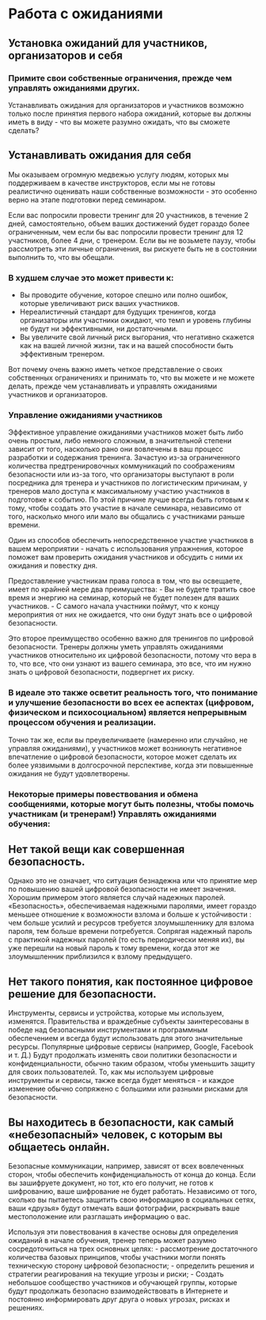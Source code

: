 # Работа с ожиданиями

## Установка ожиданий для участников, организаторов и себя

### Примите свои собственные ограничения, прежде чем управлять ожиданиями других.

Устанавливать ожидания для организаторов и участников возможно только после принятия первого набора ожиданий, которые вы должны иметь в виду -
что вы можете разумно ожидать, что вы сможете сделать?

## Устанавливать ожидания для себя
Мы оказываем огромную медвежью услугу людям, которых мы поддерживаем в качестве инструкторов, если мы не готовы реалистично оценивать наши
собственные возможности - это особенно верно на этапе подготовки перед семинаром.

Если вас попросили провести тренинг для 20 участников, в течение 2 дней, самостоятельно, объем ваших достижений будет гораздо более ограниченным,
чем если бы вас попросили провести тренинг для 12 участников, более 4 дни, с тренером. Если вы не возьмете паузу, чтобы рассмотреть эти личные
ограничения, вы рискуете быть не в состоянии выполнить то, что вы обещали.

### В худшем случае это может привести к:
* Вы проводите обучение, которое спешно или полно ошибок, которые увеличивают риск ваших участников.
* Нереалистичный стандарт для будущих тренингов, когда организаторы или участники ожидают, что темп и уровень глубины не будут ни
эффективными, ни достаточными.
* Вы увеличите свой личный риск выгорания, что негативно скажется как на вашей личной жизни, так и на вашей способности быть эффективным
тренером.

Вот почему очень важно иметь четкое представление о своих собственных ограничениях и принимать то, что вы можете и не можете делать, прежде чем
устанавливать и управлять ожиданиями участников и организаторов.

### Управление ожиданиями участников
Эффективное управление ожиданиями участников может быть либо очень простым, либо немного сложным, в значительной степени зависит от того,
насколько рано они вовлечены в ваш процесс разработки и содержания тренинга. Зачастую из-за ограниченного количества предтренировочных
коммуникаций по соображениям безопасности или из-за того, что организаторы выступают в роли посредника для тренера и участников по логистическим причинам, у тренеров мало доступа к максимальному участию участников в подготовке к событию.
По этой причине лучше всегда быть готовым к тому, чтобы создать это участие в начале семинара, независимо от того, насколько много или мало вы общались с участниками раньше времени.

Один из способов обеспечить непосредственное участие участников в вашем мероприятии - начать с использования упражнения, которое поможет вам проверить ожидания участников и обсудить с ними их ожидания и повестку дня.

Предоставление участникам права голоса в том, что вы освещаете, имеет по крайней мере два преимущества: - Вы не будете тратить свое время и энергию на семинар, который не будет полезен для ваших участников. - С самого начала участники поймут, что к концу мероприятия от них не ожидается, что они будут знать все о цифровой безопасности.

Это второе преимущество особенно важно для тренингов по цифровой безопасности. Тренеры должны уметь управлять ожиданиями участников относительно их цифровой безопасности, потому что вера в то, что все, что они узнают из вашего семинара, это все, что им нужно знать о цифровой безопасности, подвергнет их риску.

### В идеале это также осветит реальность того, что понимание и улучшение безопасности во всех ее аспектах (цифровом, физическом и психосоциальном) является непрерывным процессом обучения и реализации.

Точно так же, если вы преувеличиваете (намеренно или случайно, не управляя ожиданиями), у участников может возникнуть негативное впечатление о цифровой безопасности, которое может сделать их более уязвимыми в долгосрочной перспективе, когда эти повышенные ожидания не будут удовлетворены.

### Некоторые примеры повествования и обмена сообщениями, которые могут быть полезны, чтобы помочь участникам (и тренерам!) Управлять ожиданиями обучения:

## Нет такой вещи как совершенная безопасность.
Однако это не означает, что ситуация безнадежна или что принятие мер по повышению вашей цифровой безопасности не имеет значения. Хорошим примером этого является случай надежных паролей. «Безопасность», обеспечиваемая надежными паролями, имеет гораздо меньшее отношение к возможности взлома и больше к устойчивости : чем больше усилий и ресурсов требуется злоумышленнику для взлома пароля, тем больше времени потребуется. Сопрягая надежный пароль с практикой надежных паролей (то есть периодически меняя их), вы уже перешли на новый пароль к тому времени, когда этот же злоумышленник приблизился к взлому предыдущего.

## Нет такого понятия, как постоянное цифровое решение для безопасности.
Инструменты, сервисы и устройства, которые мы используем, изменятся. Правительства и враждебные субъекты заинтересованы в победе над безопасными инструментами и программным обеспечением и всегда будут использовать для этого значительные ресурсы. Популярные цифровые сервисы (например, Google, Facebook и т. Д.) Будут продолжать изменять свои политики безопасности и конфиденциальности, обычно таким образом, чтобы уменьшить защиту для своих пользователей. То, как мы используем цифровые
инструменты и сервисы, также всегда будет меняться - и каждое изменение обычно сопряжено с большими или разными рисками для безопасности.

## Вы находитесь в безопасности, как самый «небезопасный» человек, с которым вы общаетесь онлайн.
Безопасные коммуникации, например, зависят от всех вовлеченных сторон, чтобы обеспечить конфиденциальность от конца до конца. Если вы зашифруете документ, но тот, кто его получит, не готов к шифрованию, ваше шифрование не будет работать. Независимо от того, сколько вы пытаетесь защитить свою информацию в социальных сетях, ваши «друзья» будут отмечать ваши фотографии, раскрывать ваше местоположение или разглашать информацию о вас.

Используя эти повествования в качестве основы для определения ожиданий в начале обучения, тренер теперь может разумно сосредоточиться на трех основных целях: - рассмотрение достаточного количества базовых принципов, чтобы участники могли понять техническую сторону цифровой безопасности; - определить решения и стратегии реагирования на текущие угрозы и риски; - Создать небольшое сообщество участников и обучающей группы, которые будут продолжать безопасно взаимодействовать в Интернете и постоянно информировать друг друга о новых угрозах, рисках и решениях.
